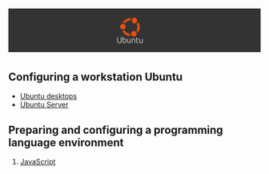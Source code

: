 # ![Configuring a development environment Ubuntu  - 2025](../Assets/images/ubuntu.png)

## Configuring a workstation Ubuntu

* [Ubuntu desktops](./ubuntu-desktop.md)
* [Ubuntu Server](./ubuntu-server.md)

## Preparing and configuring a programming language environment

1. [JavaScript](/Programming-Language-Environment/javascript/ubuntu-javascript-environment.md#configuring-the-javascript-setup-environment-for-ubuntu)
